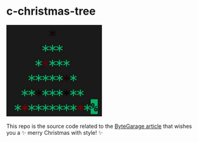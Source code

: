 # c-christmas-tree

<img src="./docs/assets/preview.gif" alt='expected terminal output after run the program. Christmas tree with sparkling baubles' width="250">

This repo is the source code related to the [ByteGarage article](https://www.bytegarage.co/post/c-christmas-tree) that wishes you a ✨ merry Christmas with style! ✨

